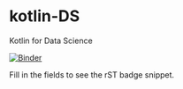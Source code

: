 # kotlin-DS
Kotlin for Data Science


[![Binder](https://mybinder.org/badge_logo.svg)](https://mybinder.org/v2/gh/gomaxlou/kotlin-ds/master)

Fill in the fields to see the rST badge snippet.
